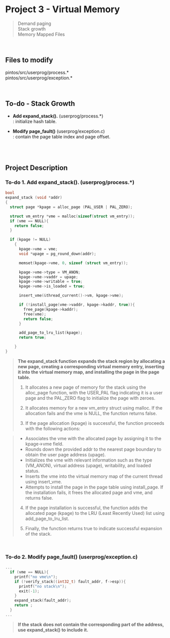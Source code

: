 # Project 3 - Virtual Memory
> Demand paging <br>
> Stack growth <br>
> Memory Mapped Files <br>

<br>

## Files to modify
pintos/src/userprog/process.* <br>
pintos/src/userprog/exception.* <br>

<br>

## To-do - Stack Growth
- **Add expand_stack().** (userprog/process.\*) <br>
     : initialize hash table. <br>  
     
- **Modify page_fault()** (userprog/exception.c) <br>
     : contain the page table index and page offset. <br>
     
<br>
<br>

## Project Description


### To-do 1. Add expand_stack(). (userprog/process.\*) <br>

```C
bool
expand_stack (void *addr)
{
  struct page *kpage = alloc_page (PAL_USER | PAL_ZERO);

  struct vm_entry *vme = malloc(sizeof(struct vm_entry));
  if (vme == NULL){
    return false;
  }

  if (kpage != NULL)
    {
      kpage->vme = vme;
      void *upage = pg_round_down(addr);

      memset(kpage->vme, 0, sizeof (struct vm_entry));

      kpage->vme->type = VM_ANON;
      kpage->vme->vaddr = upage;
      kpage->vme->writable = true;
      kpage->vme->is_loaded = true;

      insert_vme(&thread_current()->vm, kpage->vme);

      if (!install_page(vme->vaddr, kpage->kaddr, true)){
        free_page(kpage->kaddr);
        free(vme);
        return false;
      }

      add_page_to_lru_list(kpage);
      return true;

    }
}
```
> **The expand_stack function expands the stack region by allocating a new page, creating a corresponding virtual memory entry, inserting it into the virtual memory map, and installing the page in the page table.** <br>
> 1. It allocates a new page of memory for the stack using the alloc_page function, with the USER_PAL flag indicating it is a user page and the PAL_ZERO flag to initialize the page with zeroes.
>
> 2. It allocates memory for a new vm_entry struct using malloc. If the allocation fails and the vme is NULL, the function returns false.
>
> 3. If the page allocation (kpage) is successful, the function proceeds with the following actions:

>   - Associates the vme with the allocated page by assigning it to the kpage->vme field.
>   - Rounds down the provided addr to the nearest page boundary to obtain the user page address (upage).
>   - Initializes the vme with relevant information such as the type (VM_ANON), virtual address (upage), writability, and loaded status.
>   - Inserts the vme into the virtual memory map of the current thread using insert_vme.
>   - Attempts to install the page in the page table using install_page. If the installation fails, it frees the allocated page and vme, and returns false.
>
> 4. If the page installation is successful, the function adds the allocated page (kpage) to the LRU (Least Recently Used) list using add_page_to_lru_list.
>
> 5. Finally, the function returns true to indicate successful expansion of the stack.

<br>

### To-do 2. Modify page_fault() (userprog/exception.c) <br>

``` C
...
  if (vme == NULL){
    printf("no vme\n");
    if (!verify_stack((int32_t) fault_addr, f->esp)){
      printf("no stack\n");
      exit(-1);
    }
    expand_stack(fault_addr);
    return ;
  }
...
```
> **If the stack does not contain the corresponding part of the address, use expand_stack() to include it.** <br>                
    
<br>
